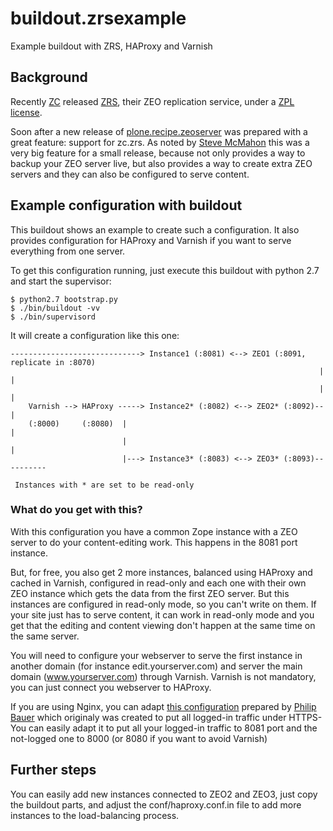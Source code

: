 buildout.zrsexample
====================

Example buildout with ZRS, HAProxy and Varnish

Background
----------------

Recently [ZC](http://www.zope.com) released
[ZRS](https://pypi.python.org/pypi/zc.zrs), their ZEO replication service,
under a [ZPL license](http://foundation.zope.org/agreements/ZPL_2.1.pdf).

Soon after a new release of [plone.recipe.zeoserver](https://pypi.python.org/pypi/plone.recipe.zeoserver)
was prepared with a great feature: support for zc.zrs. As noted by
[Steve McMahon](http://www.stevemcmahon.com/steves-blog/plone-adds-replication-in-micro-release)
this was a very big feature for a small release, because not only provides
a way to backup your ZEO server live, but also provides a way to create
extra ZEO servers and they can also be configured to serve content.


Example configuration with buildout
-----------------------------------------

This buildout shows an example to create such a configuration. It also provides
configuration for HAProxy and Varnish if you want to serve everything
from one server.

To get this configuration running, just execute this buildout with python 2.7 and
start the supervisor:


    $ python2.7 bootstrap.py
    $ ./bin/buildout -vv
    $ ./bin/supervisord


It will create a configuration like this one:

    -----------------------------> Instance1 (:8081) <--> ZEO1 (:8091, replicate in :8070)
                                                                         |        |
                                                                         |        |
        Varnish --> HAProxy -----> Instance2* (:8082) <--> ZEO2* (:8092)--        |
        (:8000)     (:8080)  |                                                    |
                             |                                                    |
                             |---> Instance3* (:8083) <--> ZEO3* (:8093)----------

     Instances with * are set to be read-only



### What do you get with this?


With this configuration you have a common Zope instance with a ZEO server to
do your content-editing work. This happens in the 8081 port instance.

But, for free, you also get 2 more instances, balanced using HAProxy and cached
in Varnish, configured in read-only and each one with their own ZEO instance
which gets the data from the first ZEO server. But this instances are configured
in read-only mode, so you can't write on them. If your site just has to serve
content, it can work in read-only mode and you get that the editing and content
viewing don't happen at the same time on the same server.

You will need to configure your webserver to serve the first instance in another
domain (for instance edit.yourserver.com) and server the main domain (www.yourserver.com)
through Varnish. Varnish is not mandatory, you can just connect you webserver
to HAProxy.

If you are using Nginx, you can adapt [this configuration](http://www.starzel.de/blog/securing-plone-sites-with-https-and-nginx)
prepared by [Philip Bauer](https://twitter.com/StarzelDe) which originaly was
created to put all logged-in traffic under HTTPS- You can easily adapt it to put
all your logged-in traffic to 8081 port and the not-logged one to 8000
(or 8080 if you want to avoid Varnish)

Further steps
--------------

You can easily add new instances connected to ZEO2 and ZEO3, just copy the
buildout parts, and adjust the conf/haproxy.conf.in file to add more instances
to the load-balancing process.
